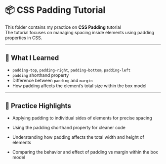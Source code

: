 # 📦 CSS Padding Tutorial

This folder contains my practice on **CSS Padding** tutorial  
The tutorial focuses on managing spacing inside elements using padding properties in CSS.

---

## 🧠 What I Learned

- `padding-top`, `padding-right`, `padding-bottom`, `padding-left`
- `padding` shorthand property
- Difference between `padding` and `margin`
- How padding affects the element’s total size within the box model

---

## 🧪 Practice Highlights

- Applying padding to individual sides of elements for precise spacing

- Using the padding shorthand property for cleaner code

- Understanding how padding affects the total width and height of elements

- Comparing the behavior and effect of padding vs margin within the box model
